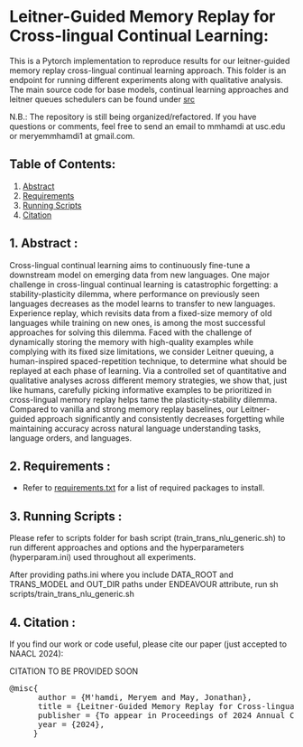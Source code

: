 # Leitner-Guided Memory Replay for Cross-lingual Continual Learning:

This is a Pytorch implementation to reproduce results for our leitner-guided memory replay cross-lingual continual learning approach. This folder is an endpoint for running different experiments along with qualitative analysis. The main source code for base models, continual learning approaches and leitner queues schedulers can be found under [src](https://github.com/meryemmhamdi1/x-continuous-learning/tree/main/src)

N.B.: The repository is still being organized/refactored. If you have questions or comments, feel free to send an email to mmhamdi at usc.edu or meryemmhamdi1 at gmail.com.


## Table of Contents:

1. [Abstract](#abstract)
2. [Requirements](#requirements)
3. [Running Scripts](#scripts)
4. [Citation](#citation)

## 1. Abstract <a name="abstract"></a>:
Cross-lingual continual learning aims to continuously fine-tune a downstream model on emerging data from new languages. One major challenge in cross-lingual continual learning is catastrophic forgetting: a stability-plasticity dilemma, where performance on previously seen languages decreases as the model learns to transfer to new languages. Experience replay, which revisits data from a fixed-size memory of old languages while training on new ones, is among the most successful approaches for solving this dilemma. Faced with the challenge of dynamically storing the memory with high-quality examples while complying with its fixed size limitations, we consider Leitner queuing, a human-inspired spaced-repetition technique, to determine what should be replayed at each phase of learning. Via a controlled set of quantitative and qualitative analyses across different memory strategies, we show that, just like humans, carefully picking informative examples to be prioritized in cross-lingual memory replay helps tame the plasticity-stability dilemma. Compared to vanilla and strong memory replay baselines, our Leitner-guided approach significantly and consistently decreases forgetting while maintaining accuracy across natural language understanding tasks, language orders, and languages.

## 2. Requirements <a name="requirements"></a>:
* Refer to [requirements.txt](https://github.com/meryemmhamdi1/x-continuous-learning/blob/main/requirements.txt) for a list of required packages to install.

## 3. Running Scripts <a name="scripts"></a>:

Please refer to scripts folder for bash script (train_trans_nlu_generic.sh) to run different approaches and options and the hyperparameters (hyperparam.ini) used throughout all experiments.

After providing paths.ini where you include DATA_ROOT and TRANS_MODEL and OUT_DIR paths under ENDEAVOUR attribute, run sh scripts/train_trans_nlu_generic.sh

## 4. Citation <a name="citation"></a>:

If you find our work or code useful, please cite our paper (just accepted to NAACL 2024):

CITATION TO BE PROVIDED SOON
<pre>
@misc{
      author = {M'hamdi, Meryem and May, Jonathan},
      title = {Leitner-Guided Memory Replay for Cross-lingual Continual Learning},
      publisher = {To appear in Proceedings of 2024 Annual Conference of the North American Chapter of the Association for Computational Linguistics (NAACL)}
      year = {2024},
     }
</pre>